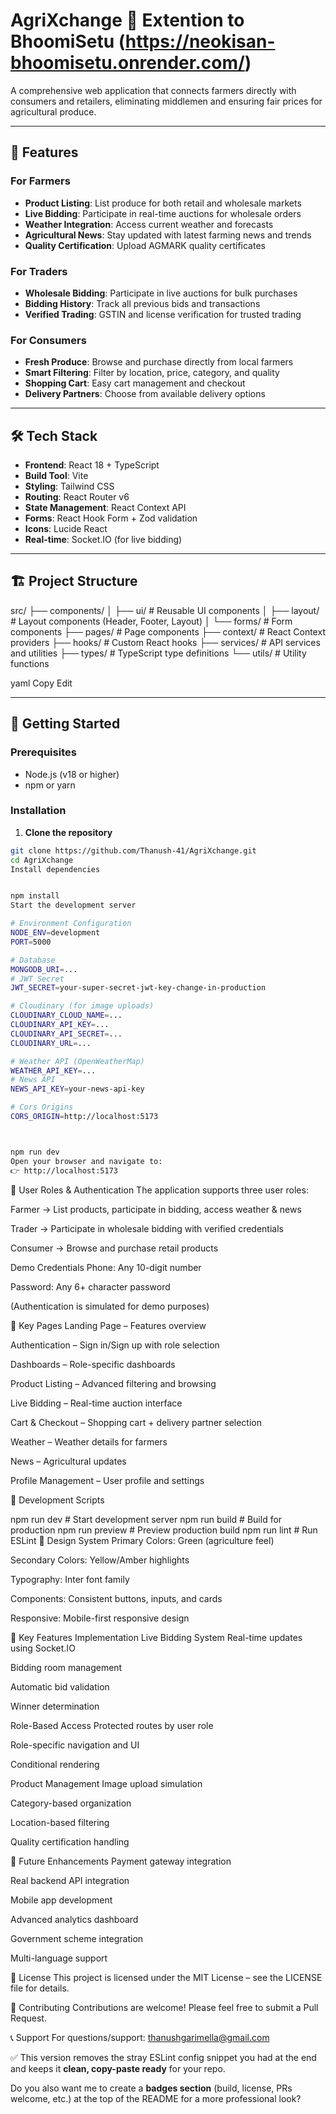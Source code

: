 # AgriXchange 🌾 Extention to BhoomiSetu (https://neokisan-bhoomisetu.onrender.com/)

A comprehensive web application that connects farmers directly with consumers and retailers, eliminating middlemen and ensuring fair prices for agricultural produce.

---

## 🚀 Features

### For Farmers
- **Product Listing**: List produce for both retail and wholesale markets  
- **Live Bidding**: Participate in real-time auctions for wholesale orders  
- **Weather Integration**: Access current weather and forecasts  
- **Agricultural News**: Stay updated with latest farming news and trends  
- **Quality Certification**: Upload AGMARK quality certificates  

### For Traders
- **Wholesale Bidding**: Participate in live auctions for bulk purchases  
- **Bidding History**: Track all previous bids and transactions  
- **Verified Trading**: GSTIN and license verification for trusted trading  

### For Consumers
- **Fresh Produce**: Browse and purchase directly from local farmers  
- **Smart Filtering**: Filter by location, price, category, and quality  
- **Shopping Cart**: Easy cart management and checkout  
- **Delivery Partners**: Choose from available delivery options  

---

## 🛠️ Tech Stack

- **Frontend**: React 18 + TypeScript  
- **Build Tool**: Vite  
- **Styling**: Tailwind CSS  
- **Routing**: React Router v6  
- **State Management**: React Context API  
- **Forms**: React Hook Form + Zod validation  
- **Icons**: Lucide React  
- **Real-time**: Socket.IO (for live bidding)  

---

## 🏗️ Project Structure

src/
├── components/
│ ├── ui/ # Reusable UI components
│ ├── layout/ # Layout components (Header, Footer, Layout)
│ └── forms/ # Form components
├── pages/ # Page components
├── context/ # React Context providers
├── hooks/ # Custom React hooks
├── services/ # API services and utilities
├── types/ # TypeScript type definitions
└── utils/ # Utility functions

yaml
Copy
Edit

---

## 🚀 Getting Started

### Prerequisites
- Node.js (v18 or higher)  
- npm or yarn  

### Installation

1. **Clone the repository**
```bash
git clone https://github.com/Thanush-41/AgriXchange.git
cd AgriXchange
Install dependencies


npm install
Start the development server

# Environment Configuration
NODE_ENV=development
PORT=5000

# Database
MONGODB_URI=...
# JWT Secret
JWT_SECRET=your-super-secret-jwt-key-change-in-production

# Cloudinary (for image uploads)
CLOUDINARY_CLOUD_NAME=...
CLOUDINARY_API_KEY=...
CLOUDINARY_API_SECRET=...
CLOUDINARY_URL=...

# Weather API (OpenWeatherMap)
WEATHER_API_KEY=...
# News API
NEWS_API_KEY=your-news-api-key

# Cors Origins
CORS_ORIGIN=http://localhost:5173



npm run dev
Open your browser and navigate to:
👉 http://localhost:5173
  ```
📱 User Roles & Authentication
The application supports three user roles:

Farmer → List products, participate in bidding, access weather & news

Trader → Participate in wholesale bidding with verified credentials

Consumer → Browse and purchase retail products

Demo Credentials
Phone: Any 10-digit number

Password: Any 6+ character password

(Authentication is simulated for demo purposes)

🎯 Key Pages
Landing Page – Features overview

Authentication – Sign in/Sign up with role selection

Dashboards – Role-specific dashboards

Product Listing – Advanced filtering and browsing

Live Bidding – Real-time auction interface

Cart & Checkout – Shopping cart + delivery partner selection

Weather – Weather details for farmers

News – Agricultural updates

Profile Management – User profile and settings

🔧 Development Scripts

npm run dev       # Start development server
npm run build     # Build for production
npm run preview   # Preview production build
npm run lint      # Run ESLint
🎨 Design System
Primary Colors: Green (agriculture feel)

Secondary Colors: Yellow/Amber highlights

Typography: Inter font family

Components: Consistent buttons, inputs, and cards

Responsive: Mobile-first responsive design

🌟 Key Features Implementation
Live Bidding System
Real-time updates using Socket.IO

Bidding room management

Automatic bid validation

Winner determination

Role-Based Access
Protected routes by user role

Role-specific navigation and UI

Conditional rendering

Product Management
Image upload simulation

Category-based organization

Location-based filtering

Quality certification handling

🚧 Future Enhancements
Payment gateway integration

Real backend API integration

Mobile app development

Advanced analytics dashboard

Government scheme integration

Multi-language support

📄 License
This project is licensed under the MIT License – see the LICENSE file for details.

🤝 Contributing
Contributions are welcome!
Please feel free to submit a Pull Request.

📞 Support
For questions/support: thanushgarimella@gmail.com


✅ This version removes the stray ESLint config snippet you had at the end and keeps it **clean, copy-paste ready** for your repo.

Do you also want me to create a **badges section** (build, license, PRs welcome, etc.) at the top of the README for a more professional look?



